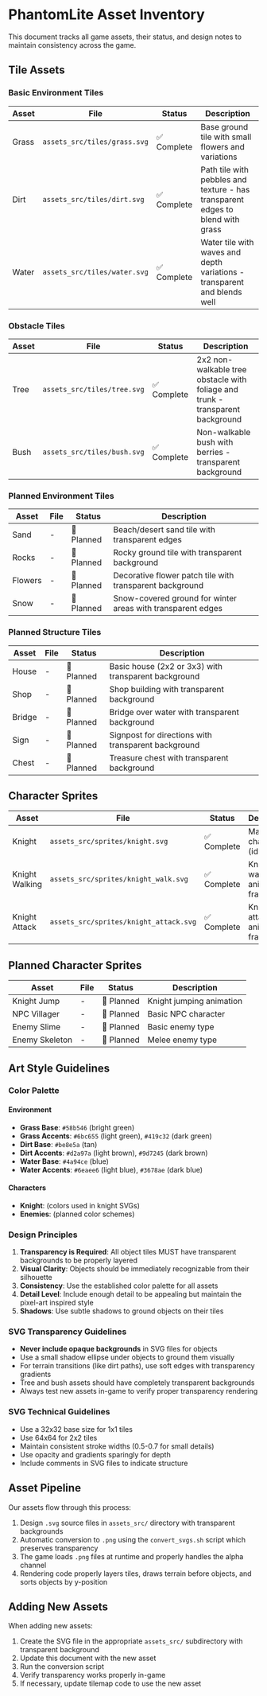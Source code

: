 # PhantomLite Asset Inventory

This document tracks all game assets, their status, and design notes to maintain consistency across the game.

## Tile Assets

### Basic Environment Tiles

| Asset | File | Status | Description |
|-------|------|--------|-------------|
| Grass | `assets_src/tiles/grass.svg` | ✅ Complete | Base ground tile with small flowers and variations |
| Dirt  | `assets_src/tiles/dirt.svg`  | ✅ Complete | Path tile with pebbles and texture - has transparent edges to blend with grass |
| Water | `assets_src/tiles/water.svg` | ✅ Complete | Water tile with waves and depth variations - transparent and blends well |

### Obstacle Tiles

| Asset | File | Status | Description |
|-------|------|--------|-------------|
| Tree | `assets_src/tiles/tree.svg` | ✅ Complete | 2x2 non-walkable tree obstacle with foliage and trunk - transparent background |
| Bush | `assets_src/tiles/bush.svg` | ✅ Complete | Non-walkable bush with berries - transparent background |

### Planned Environment Tiles

| Asset | File | Status | Description |
|-------|------|--------|-------------|
| Sand | - | 📝 Planned | Beach/desert sand tile with transparent edges |
| Rocks | - | 📝 Planned | Rocky ground tile with transparent background |
| Flowers | - | 📝 Planned | Decorative flower patch tile with transparent background |
| Snow | - | 📝 Planned | Snow-covered ground for winter areas with transparent edges |

### Planned Structure Tiles

| Asset | File | Status | Description |
|-------|------|--------|-------------|
| House | - | 📝 Planned | Basic house (2x2 or 3x3) with transparent background |
| Shop | - | 📝 Planned | Shop building with transparent background |
| Bridge | - | 📝 Planned | Bridge over water with transparent background |
| Sign | - | 📝 Planned | Signpost for directions with transparent background |
| Chest | - | 📝 Planned | Treasure chest with transparent background |

## Character Sprites

| Asset | File | Status | Description |
|-------|------|--------|-------------|
| Knight | `assets_src/sprites/knight.svg` | ✅ Complete | Main player character (idle) |
| Knight Walking | `assets_src/sprites/knight_walk.svg` | ✅ Complete | Knight walking animation frame |
| Knight Attack | `assets_src/sprites/knight_attack.svg` | ✅ Complete | Knight attack animation frame |

## Planned Character Sprites

| Asset | File | Status | Description |
|-------|------|--------|-------------|
| Knight Jump | - | 📝 Planned | Knight jumping animation |
| NPC Villager | - | 📝 Planned | Basic NPC character |
| Enemy Slime | - | 📝 Planned | Basic enemy type |
| Enemy Skeleton | - | 📝 Planned | Melee enemy type |

## Art Style Guidelines

### Color Palette

#### Environment
- **Grass Base**: `#58b546` (bright green)
- **Grass Accents**: `#6bc655` (light green), `#419c32` (dark green)
- **Dirt Base**: `#be8e5a` (tan)
- **Dirt Accents**: `#d2a97a` (light brown), `#9d7245` (dark brown)
- **Water Base**: `#4a94ce` (blue)
- **Water Accents**: `#6eaee6` (light blue), `#3678ae` (dark blue)

#### Characters
- **Knight**: (colors used in knight SVGs)
- **Enemies**: (planned color schemes)

### Design Principles

1. **Transparency is Required**: All object tiles MUST have transparent backgrounds to be properly layered
2. **Visual Clarity**: Objects should be immediately recognizable from their silhouette
3. **Consistency**: Use the established color palette for all assets
4. **Detail Level**: Include enough detail to be appealing but maintain the pixel-art inspired style
5. **Shadows**: Use subtle shadows to ground objects on their tiles

### SVG Transparency Guidelines

- **Never include opaque backgrounds** in SVG files for objects
- Use a small shadow ellipse under objects to ground them visually
- For terrain transitions (like dirt paths), use soft edges with transparency gradients
- Tree and bush assets should have completely transparent backgrounds
- Always test new assets in-game to verify proper transparency rendering

### SVG Technical Guidelines

- Use a 32x32 base size for 1x1 tiles
- Use 64x64 for 2x2 tiles
- Maintain consistent stroke widths (0.5-0.7 for small details)
- Use opacity and gradients sparingly for depth
- Include comments in SVG files to indicate structure

## Asset Pipeline

Our assets flow through this process:

1. Design `.svg` source files in `assets_src/` directory with transparent backgrounds
2. Automatic conversion to `.png` using the `convert_svgs.sh` script which preserves transparency
3. The game loads `.png` files at runtime and properly handles the alpha channel
4. Rendering code properly layers tiles, draws terrain before objects, and sorts objects by y-position

## Adding New Assets

When adding new assets:
1. Create the SVG file in the appropriate `assets_src/` subdirectory with transparent background
2. Update this document with the new asset
3. Run the conversion script
4. Verify transparency works properly in-game
5. If necessary, update tilemap code to use the new asset 